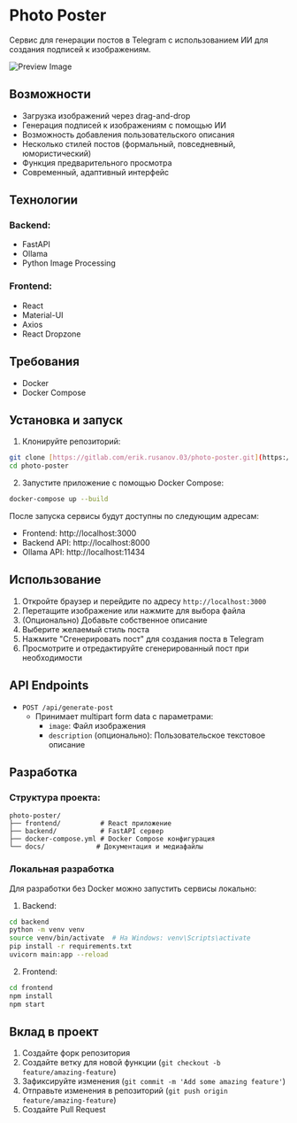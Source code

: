 # Photo Poster

Сервис для генерации постов в Telegram с использованием ИИ для создания подписей к изображениям.

![Preview Image](docs/photo-poster-preview.gif)

## Возможности

- Загрузка изображений через drag-and-drop
- Генерация подписей к изображениям с помощью ИИ
- Возможность добавления пользовательского описания
- Несколько стилей постов (формальный, повседневный, юмористический)
- Функция предварительного просмотра
- Современный, адаптивный интерфейс

## Технологии

### Backend:
- FastAPI
- Ollama
- Python Image Processing

### Frontend:
- React
- Material-UI
- Axios
- React Dropzone

## Требования

- Docker
- Docker Compose

## Установка и запуск

1. Клонируйте репозиторий:
```bash
git clone [https://gitlab.com/erik.rusanov.03/photo-poster.git](https://github.com/ErikRusanov/photo-poster.git)
cd photo-poster
```

2. Запустите приложение с помощью Docker Compose:
```bash
docker-compose up --build
```

После запуска сервисы будут доступны по следующим адресам:
- Frontend: http://localhost:3000
- Backend API: http://localhost:8000
- Ollama API: http://localhost:11434

## Использование

1. Откройте браузер и перейдите по адресу `http://localhost:3000`
2. Перетащите изображение или нажмите для выбора файла
3. (Опционально) Добавьте собственное описание
4. Выберите желаемый стиль поста
5. Нажмите "Сгенерировать пост" для создания поста в Telegram
6. Просмотрите и отредактируйте сгенерированный пост при необходимости

## API Endpoints

- `POST /api/generate-post`
  - Принимает multipart form data с параметрами:
    - `image`: Файл изображения
    - `description` (опционально): Пользовательское текстовое описание

## Разработка

### Структура проекта:
```
photo-poster/
├── frontend/          # React приложение
├── backend/           # FastAPI сервер
├── docker-compose.yml # Docker Compose конфигурация
└── docs/             # Документация и медиафайлы
```

### Локальная разработка

Для разработки без Docker можно запустить сервисы локально:

1. Backend:
```bash
cd backend
python -m venv venv
source venv/bin/activate  # На Windows: venv\Scripts\activate
pip install -r requirements.txt
uvicorn main:app --reload
```

2. Frontend:
```bash
cd frontend
npm install
npm start
```

## Вклад в проект

1. Создайте форк репозитория
2. Создайте ветку для новой функции (`git checkout -b feature/amazing-feature`)
3. Зафиксируйте изменения (`git commit -m 'Add some amazing feature'`)
4. Отправьте изменения в репозиторий (`git push origin feature/amazing-feature`)
5. Создайте Pull Request
